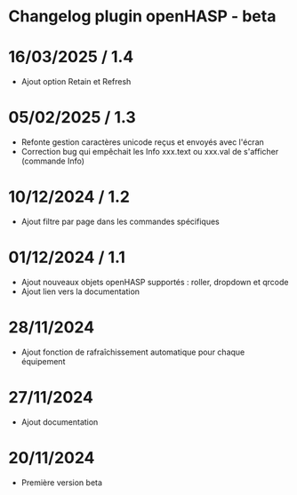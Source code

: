 # Changelog plugin openHASP - beta

# 16/03/2025 / 1.4
 - Ajout option Retain et Refresh

# 05/02/2025 / 1.3
 - Refonte gestion caractères unicode reçus et envoyés avec l'écran
 - Correction bug qui empêchait les Info xxx.text ou xxx.val de s'afficher (commande Info)

# 10/12/2024 / 1.2
 - Ajout filtre par page dans les commandes spécifiques

# 01/12/2024 / 1.1
 - Ajout nouveaux objets openHASP supportés : roller, dropdown et qrcode
 - Ajout lien vers la documentation 

# 28/11/2024
- Ajout fonction de rafraîchissement automatique pour chaque équipement

# 27/11/2024
- Ajout documentation

# 20/11/2024
- Première version beta

